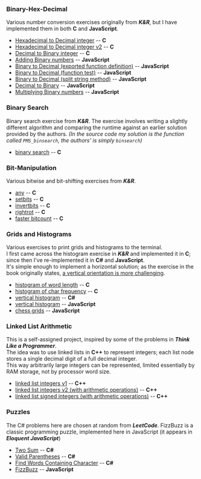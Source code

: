 ### Binary-Hex-Decimal  
 Various number conversion exercises originally from _**K&R**_, but I have implemented them in both **C** and **JavaScript**.
  * [Hexadecimal to Decimal integer](Binary-Hex-Decimal/C/CPROG_ex2-3_hex_to_integer.c) -- **C**
  * [Hexadecimal to Decimal integer v2](Binary-Hex-Decimal/C/hex_to_decimal.c) -- **C**
  * [Decimal to Binary integer](Binary-Hex-Decimal/C/decimal_to_binary.c) -- **C**
  * [Adding Binary numbers](Binary-Hex-Decimal/JavaScript/adding_binary_numbers.js) -- **JavaScript**
  * [Binary to Decimal (exported function definition)](Binary-Hex-Decimal/JavaScript/binary-to-decimal_function.js) -- **JavaScript**
  * [Binary to Decimal (function test)](Binary-Hex-Decimal/JavaScript/binary-to-decimal_test.js) -- **JavaScript**
  * [Binary to Decimal (split string method)](Binary-Hex-Decimal/JavaScript/binary-to-decimal_split_string_method.js) -- **JavaScript**
  * [Decimal to Binary](Binary-Hex-Decimal/JavaScript/decimal-to-binary.js) -- **JavaScript**
  * [Multiplying Binary numbers](Binary-Hex-Decimal/JavaScript/multiplying-binary-numbers.js) -- **JavaScript**

### Binary Search  
Binary search exercise from _**K&R**_. The exercise involves writing a slightly different algorithm and comparing the runtime against an earlier solution provided by the authors. *(In the source code my solution is the function called `PMS_binsearch`, the authors' is simply `binsearch`)*  
  * [binary search](Binary-Search/CPROG_ex3-1_PMS_binsearch.c) -- **C**

### Bit-Manipulation  
Various bitwise and bit-shifting exercises from _**K&R**_.
  * [any](Bit-Manipulation/CPROG_ex2-5_any.c) -- **C**
  * [setbits](Bit-Manipulation/CPROG_ex2-6_setbits.c) -- **C**
  * [invertbits](Bit-Manipulation/CPROG_ex2-7_invertbits.c) -- **C**
  * [rightrot](Bit-Manipulation/CPROG_ex2-8_rightrot.c) -- **C**
  * [faster bitcount](Bit-Manipulation/CPROG_ex2-9_faster_bitcount.c) -- **C**

### Grids and Histograms
Various exercises to print grids and histograms to the terminal.  
I first came across the histogram exercise in _**K&R**_ and implemented it in **C**;  
since then I've re-implemented it in **C#** and **JavaScript**.  
It's simple enough to implement a horizontal solution; as the exercise in the book originally states, [a vertical orientation is more challenging](Grids-and-Histograms/CPROG_ex1-13_histogram_lengths_of_words.c#L4).
  * [histogram of word length](Grids-and-Histograms/C/CPROG_ex1-13_histogram_lengths_of_words.c) -- **C**
  * [histogram of char frequency](Grids-and-Histograms/C/CPROG_ex1-14_histogram_char_frequency.c) -- **C**
  * [vertical histogram](Grids-and-Histograms/CSharp/histogram.cs) -- **C#**
  * [vertical histogram](Grids-and-Histograms/JavaScript/js_histograms.js) -- **JavaScript**
  * [chess grids](Grids-and-Histograms/JavaScript/chess_grids.js) -- **JavaScript**

### Linked List Arithmetic
This is a self-assigned project, inspired by some of the problems in _**Think Like a Programmer**_.  
The idea was to use linked lists in **C++** to represent integers; each list node stores a single decimal digit of a full decimal integer.  
This way arbitrarily large integers can be represented, limited essentially by RAM storage, not by processor word size.  
  * [linked list integers v1](Linked-List-Arithmetic/Double-Linked-List-Numbers/TLAP_double_linked_list_numbers.cpp) -- **C++**
  * [linked list integers v2 (with arithmetic operations)](Linked-List-Arithmetic/Linked-List-Numbers/TLAP_linked_list_numbers.cpp) -- **C++**
  * [linked list signed integers (with arithmetic operations)](Linked-List-Arithmetic/Linked-List-Numbers-Signed/TLAP_linked_list_numbers_signed.cpp) -- **C++**

### Puzzles
The C# problems here are chosen at random from _**LeetCode**_. FizzBuzz is a classic programming puzzle, implemented here in JavaScript (it appears in _**Eloquent JavaScript**_)
  * [Two Sum](Puzzles/CSharp/1_two_sum.cs) -- **C#**
  * [Valid Parentheses](Puzzles/CSharp/20_valid_parentheses.cs) -- **C#**
  * [Find Words Containing Character](Puzzles/CSharp/2942_find_words_containing_character.cs) -- **C#**
  * [FizzBuzz](Puzzles/JavaScript/FizzBuzz.js) -- **JavaScript**


